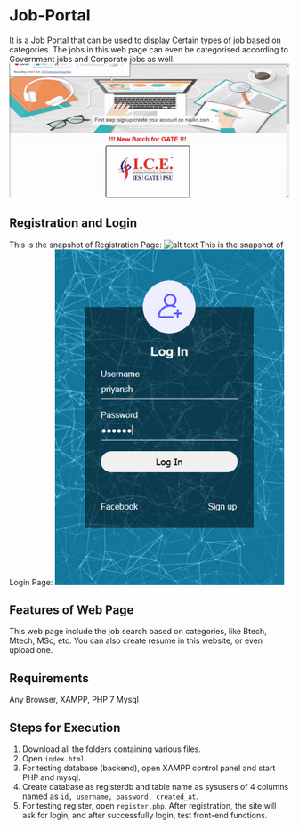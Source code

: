 # Job-Portal
It is a Job Portal that can be used to display Certain types of job based on categories. The jobs in this web page can even be categorised according to Government jobs and Corporate jobs as well.
![alt text](screenshots/gif.gif "Job Portal")
## Registration and Login
This is the snapshot of Registration Page: ![alt text](screenshots/signup.PNG "Registration Page")
This is the snapshot of Login Page: ![alt text](screenshots/login.PNG "Login Page")
## Features of Web Page
This web page include the job search based on categories, like Btech, Mtech, MSc, etc.
You can also create resume in this website, or even upload one.
## Requirements
Any Browser, XAMPP, PHP 7 Mysql
## Steps for Execution 
1. Download all the folders containing various files.
2. Open `index.html`
3. For testing database (backend), open XAMPP control panel and start PHP and mysql.
4. Create database as registerdb and table name as sysusers of 4 columns named as `id, username, password, created_at`.
5. For testing register, open `register.php`. After registration, the site will ask for login, and after successfully login, test front-end functions.
